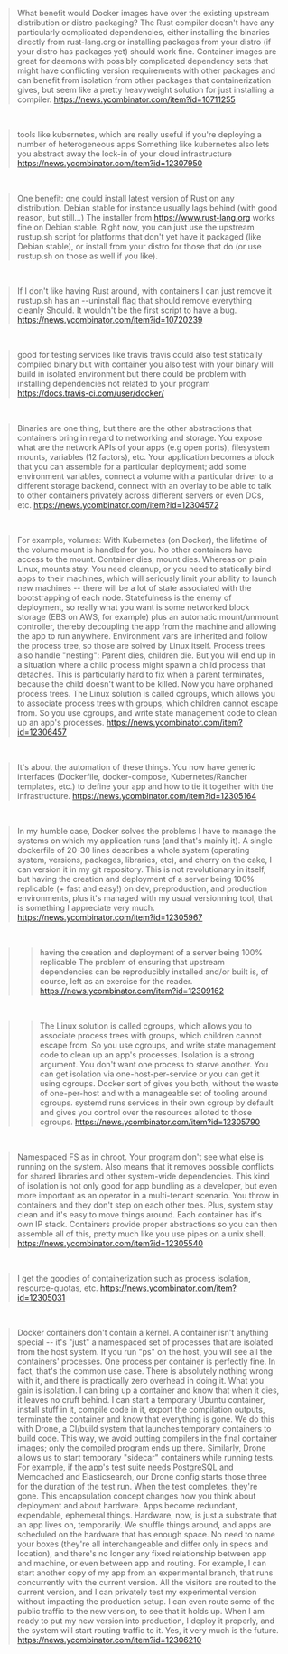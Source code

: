 > What benefit would Docker images have over the existing upstream distribution or distro packaging? The Rust compiler doesn't have any particularly complicated dependencies, either installing the binaries directly from rust-lang.org or installing packages from your distro (if your distro has packages yet) should work fine.
> Container images are great for daemons with possibly complicated dependency sets that might have conflicting version requirements with other packages and can benefit from isolation from other packages that containerization gives, but seem like a pretty heavyweight solution for just installing a compiler.
> https://news.ycombinator.com/item?id=10711255

<br>

> tools like kubernetes, which are really useful if you're deploying a number of heterogeneous apps
> Something like kubernetes also lets you abstract away the lock-in of your cloud infrastructure
> https://news.ycombinator.com/item?id=12307950

<br>

> One benefit: one could install latest version of Rust on any distribution. Debian stable for instance usually lags behind (with good reason, but still...)
> The installer from https://www.rust-lang.org works fine on Debian stable. Right now, you can just use the upstream rustup.sh script for platforms that don't yet have it packaged (like Debian stable), or install from your distro for those that do (or use rustup.sh on those as well if you like).

<br>

> If I don't like having Rust around, with containers I can just remove it
> rustup.sh has an --uninstall flag that should remove everything cleanly
> Should. It wouldn't be the first script to have a bug.
> https://news.ycombinator.com/item?id=10720239

<br>

> good for testing services like travis
> travis could also test statically compiled binary
> but with container you also test with your binary will build in isolated environment
> but there could be problem with installing dependencies not related to your program
> https://docs.travis-ci.com/user/docker/

<br>

> Binaries are one thing, but there are the other abstractions that containers bring in regard to networking and storage.
> You expose what are the network APIs of your apps (e.g open ports), filesystem mounts, variables (12 factors), etc.
> Your application becomes a block that you can assemble for a particular deployment; add some environment variables, connect a volume with a particular driver to a different storage backend, connect with an overlay to be able to talk to other containers privately across different servers or even DCs, etc.
> https://news.ycombinator.com/item?id=12304572

<br>

> For example, volumes: With Kubernetes (on Docker), the lifetime of the volume mount is handled for you. No other containers have access to the mount. Container dies, mount dies. Whereas on plain Linux, mounts stay. You need cleanup, or you need to statically bind apps to their machines, which will seriously limit your ability to launch new machines -- there will be a lot of state associated with the bootstrapping of each node. Statefulness is the enemy of deployment, so really what you want is some networked block storage (EBS on AWS, for example) plus an automatic mount/unmount controller, thereby decoupling the app from the machine and allowing the app to run anywhere.
> Environment vars are inherited and follow the process tree, so those are solved by Linux itself.
> Process trees also handle "nesting": Parent dies, children die. But you will end up in a situation where a child process might spawn a child process that detaches. This is particularly hard to fix when a parent terminates, because the child doesn't want to be killed. Now you have orphaned process trees. The Linux solution is called cgroups, which allows you to associate process trees with groups, which children cannot escape from. So you use cgroups, and write state management code to clean up an app's processes.
> https://news.ycombinator.com/item?id=12306457

<br>

> It's about the automation of these things.
You now have generic interfaces (Dockerfile, docker-compose, Kubernetes/Rancher templates, etc.) to define your app and how to tie it together with the infrastructure.
> https://news.ycombinator.com/item?id=12305164

<br>

> In my humble case, Docker solves the problems I have to manage the systems on which my application runs (and that's mainly it). A single dockerfile of 20-30 lines describes a whole system (operating system, versions, packages, libraries, etc), and cherry on the cake, I can version it in my git repository.
> This is not revolutionary in itself, but having the creation and deployment of a server being 100% replicable (+ fast and easy!) on dev, preproduction, and production environments, plus it's managed with my usual versionning tool, that is something I appreciate very much.
> https://news.ycombinator.com/item?id=12305967

<br>

>> having the creation and deployment of a server being 100% replicable
> The problem of ensuring that upstream dependencies can be reproducibly installed and/or built is, of course, left as an exercise for the reader.
> https://news.ycombinator.com/item?id=12309162

<br>

>> The Linux solution is called cgroups, which allows you to associate process trees with groups, which children cannot escape from. So you use cgroups, and write state management code to clean up an app's processes.
>> Isolation is a strong argument. You don't want one process to starve another. You can get isolation via one-host-per-service or you can get it using cgroups. Docker sort of gives you both, without the waste of one-per-host and with a manageable set of tooling around cgroups.
> systemd runs services in their own cgroup by default and gives you control over the resources alloted to those cgroups.
> https://news.ycombinator.com/item?id=12305790

<br>

> Namespaced FS as in chroot.
> Your program don't see what else is running on the system. Also means that it removes possible conflicts for shared libraries and other system-wide dependencies.
> This kind of isolation is not only good for app bundling as a developer, but even more important as an operator in a multi-tenant scenario. You throw in containers and they don't step on each other toes. Plus, system stay clean and it's easy to move things around.
> Each container has it's own IP stack.
> Containers provide proper abstractions so you can then assemble all of this, pretty much like you use pipes on a unix shell.
> https://news.ycombinator.com/item?id=12305540

<br>

> I get the goodies of containerization such as process isolation, resource-quotas, etc.
> https://news.ycombinator.com/item?id=12305031

<br>

> Docker containers don't contain a kernel. A container isn't anything special -- it's "just" a namespaced set of processes that are isolated from the host system. If you run "ps" on the host, you will see all the containers' processes.
> One process per container is perfectly fine. In fact, that's the common use case. There is absolutely nothing wrong with it, and there is practically zero overhead in doing it.
> What you gain is isolation. I can bring up a container and know that when it dies, it leaves no cruft behind. I can start a temporary Ubuntu container, install stuff in it, compile code in it, export the compilation outputs, terminate the container and know that everything is gone. We do this with Drone, a CI/build system that launches temporary containers to build code. This way, we avoid putting compilers in the final container images; only the compiled program ends up there.
> Similarly, Drone allows us to start temporary "sidecar" containers while running tests. For example, if the app's test suite needs PostgreSQL and Memcached and Elasticsearch, our Drone config starts those three for the duration of the test run. When the test completes, they're gone.
> This encapsulation concept changes how you think about deployment and about hardware. Apps become redundant, expendable, ephemeral things. Hardware, now, is just a substrate that an app lives on, temporarily. We shuffle things around, and apps are scheduled on the hardware that has enough space. No need to name your boxes (they're all interchangeable and differ only in specs and location), and there's no longer any fixed relationship between app and machine, or even between app and routing. For example, I can start another copy of my app from an experimental branch, that runs concurrently with the current version. All the visitors are routed to the current version, and I can privately test my experimental version without impacting the production setup. I can even route some of the public traffic to the new version, to see that it holds up. When I am ready to put my new version into production, I deploy it properly, and the system will start routing traffic to it.
> Yes, it very much is the future.
> https://news.ycombinator.com/item?id=12306210
